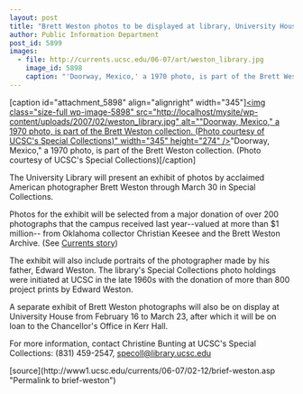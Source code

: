 ```yaml
---
layout: post
title: "Brett Weston photos to be displayed at library, University House"
author: Public Information Department
post_id: 5899
images:
  - file: http://currents.ucsc.edu/06-07/art/weston_library.jpg
    image_id: 5898
    caption: "'Doorway, Mexico,' a 1970 photo, is part of the Brett Weston collection. (Photo courtesy of UCSC's Special Collections)"
---
```


[caption id="attachment_5898" align="alignright" width="345"]<a href="http://localhost/mysite/wp-content/uploads/2007/02/weston_library.jpg"><img class="size-full wp-image-5898" src="http://localhost/mysite/wp-content/uploads/2007/02/weston_library.jpg" alt=""Doorway, Mexico," a 1970 photo, is part of the Brett Weston collection. (Photo courtesy of UCSC's Special Collections)" width="345" height="274" /></a>"Doorway, Mexico," a 1970 photo, is part of the Brett Weston collection. (Photo courtesy of UCSC's Special Collections)[/caption]
<a name="content" id="content"></a>
<p>
  The University Library will present an exhibit of photos by acclaimed American photographer Brett Weston through March 30 in Special Collections.
</p>
<p>
  Photos for the exhibit will be selected from a major donation of over 200 photographs that the campus received last year--valued at more than $1 million-- from Oklahoma collector Christian Keesee and the Brett Weston Archive. (See <a href="http://currents.ucsc.edu/05-06/05-22/weston.asp">Currents story</a>)
</p>
<p>
  The exhibit will also include portraits of the photographer made by his father, Edward Weston. The library's Special Collections photo holdings were initiated at UCSC in the late 1960s with the donation of more than 800 project prints by Edward Weston.
</p>
<p>
  A separate exhibit of Brett Weston photographs will also be on display at University House from February 16 to March 23, after which it will be on loan to the Chancellor's Office in Kerr Hall.
</p>
<p>
  For more information, contact Christine Bunting at UCSC's Special Collections: (831) 459-2547, <a href="mailto:specoll@library.ucsc.edu">specoll@library.ucsc.edu</a>
</p>
[source](http://www1.ucsc.edu/currents/06-07/02-12/brief-weston.asp "Permalink to brief-weston")

